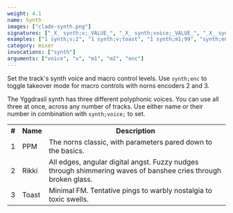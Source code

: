 ```yaml
---
weight: 4.1
name: Synth
images: ["clade-synth.png"]
signatures: ["_X_ synth;v;_VALUE_", "_X_ synth;voice;_VALUE_", "_X_ synth;m1;_VALUE_", "_X_ synth;m2;_VALUE_", "synth;enc"]
examples: ["1 synth;v;2", "1 synth;v;toast", "1 synth;m1;99", "synth;enc"]
category: mixer
invocations: ["synth"]
arguments: ["voice", "v", "m1", "m2", "enc"]
---
```

Set the track's synth voice and macro control levels. Use `synth;enc` to toggle takeover mode for macro controls with norns encoders 2 and 3.

The Yggdrasil synth has three different polyphonic voices. You can use all three at once, across any number of tracks. Use either name or their number in combination with `synth;voice;` to set.

<div class="table-responsive">
  <table class="table">
    <tr>
      <th>#</th>
      <th>Name</th>
      <th>Description</th>
    </tr>
    <tr>
      <td>1</td>
      <td>PPM</td>
      <td>The norns classic, with parameters pared down to the basics.</td>
    </tr>
    <tr>
      <td>2</td>
      <td>Rikki</td>
      <td>All edges, angular digital angst. Fuzzy nudges through shimmering waves of banshee cries through broken glass.</td>
    </tr>
    <tr>
      <td>3</td>
      <td>Toast</td>
      <td>Minimal FM. Tentative pings to warbly nostalgia to toxic swells.</td>
    </tr>
  </table>
</div>